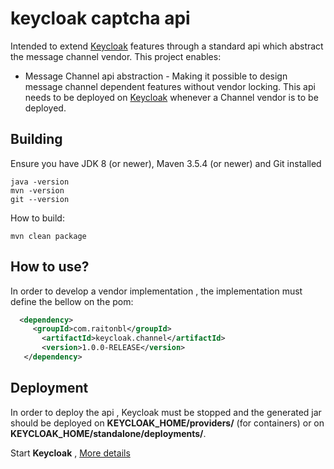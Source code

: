 # keycloak captcha api
Intended to extend [Keycloak](https://www.keycloak.org/) features through a standard api which abstract the message channel vendor.
This project enables:
* Message Channel api abstraction - Making it possible to design message channel dependent features without vendor locking. This api needs to be deployed on [Keycloak](https://www.keycloak.org/) whenever a Channel vendor is to be deployed.  

## Building

Ensure you have JDK 8 (or newer), Maven 3.5.4 (or newer) and Git installed

    java -version
    mvn -version
    git --version

How to build:

    mvn clean package

## How to use?
In order to develop a vendor implementation , the implementation must define the bellow on the pom:

```XML
  <dependency>
     <groupId>com.raitonbl</groupId>
       <artifactId>keycloak.channel</artifactId>
       <version>1.0.0-RELEASE</version>
   </dependency>
```

## Deployment    

In order to deploy the api , Keycloak must be stopped and the generated jar should be deployed on **KEYCLOAK_HOME/providers/** (for containers) or on **KEYCLOAK_HOME/standalone/deployments/**.

Start **Keycloak** , [More details](https://www.keycloak.org/documentation.html)

